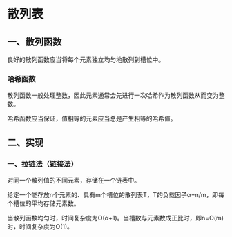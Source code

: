 # 散列表

## 一、散列函数

良好的散列函数应当将每个元素独立均匀地散列到槽位中。

### 哈希函数

散列函数一般处理整数，因此元素通常会先进行一次哈希作为散列函数从而变为整数。

哈希函数应当保证，值相等的元素应当总是产生相等的哈希值。

## 二、实现

### 一、拉链法（链接法）

对同一个散列值的不同元素，存储在一个链表中。

给定一个能存放n个元素的、具有m个槽位的散列表T，T的负载因子α=n/m，即每个槽位的平均存储元素数。

当散列函数均匀时，时间复杂度为O(α+1)。当槽数与元素数成正比时，即n=O(m)时，时间复杂度为O(1)。
